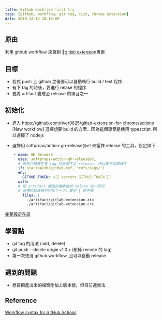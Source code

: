 ```yaml
---
title: Github workflow first try
tags: [github, workflow, git tag, cicd, chrome extension]
date: 2019-12-13 18:10:09
---
```


## 原由

利用 github workflow 來建制 [gitlab extension](https://github.com/river0825/gitlab-extension-for-chrome)專案

## 目標
- 程式 push 上 github 之後要可以自動執行 build / test 程序
- 有下 tag 的時後，要進行 relase 的程序
- 要將 artifact 變成至 release 的項目之一

## 初始化

- 進入 https://github.com/river0825/gitlab-extension-for-chrome/actions [New workflow] 選擇想要 build 的方案。因為這個專案是使用 typescript, 所以選擇了 nodejs

- 選擇用 softprops/action-gh-release@v1 來當作 release 的工具，設定如下

```yaml
    - name: GH Release
      uses: softprops/action-gh-release@v1
      # 因為只想要在有 tag 的狀況下才 release, 所以要下這個條件
      if: startsWith(github.ref, 'refs/tags/')
      env:
        GITHUB_TOKEN: ${{ secrets.GITHUB_TOKEN }}
      with:
      # 把 artifact 裡面的檔案變成 relase 的一部份
      # 這裡的寫法有特別找了一下，要用 | 的方式
        files: |
          ./artifact/gitlab-extension.zip
          ./artifact/gitlab-extension.crx
```

[完整設定在這](https://github.com/river0825/gitlab-extension-for-chrome/blob/master/.github/workflows/nodejs.yml)


## 學習點

- git tag 的用法 (add, delete)
- git push --delete origin v1.0.x (刪掉 remote 的 tag)
- 第一次使用 github workflow, 且可以自動 release 

## 遇到的問題
- 想要把產出來的檔案附加上版本號，但目前還無法

## Reference
[Workflow syntax for GitHub Actions](https://help.github.com/en/actions/automating-your-workflow-with-github-actions/workflow-syntax-for-github-actions)